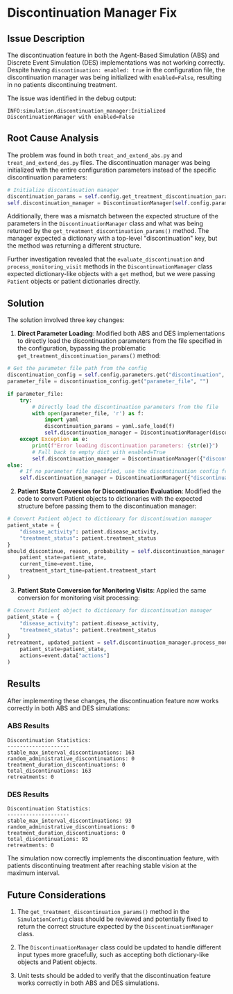 # Discontinuation Manager Fix

## Issue Description

The discontinuation feature in both the Agent-Based Simulation (ABS) and Discrete Event Simulation (DES) implementations was not working correctly. Despite having `discontinuation: enabled: true` in the configuration file, the discontinuation manager was being initialized with `enabled=False`, resulting in no patients discontinuing treatment.

The issue was identified in the debug output:
```
INFO:simulation.discontinuation_manager:Initialized DiscontinuationManager with enabled=False
```

## Root Cause Analysis

The problem was found in both `treat_and_extend_abs.py` and `treat_and_extend_des.py` files. The discontinuation manager was being initialized with the entire configuration parameters instead of the specific discontinuation parameters:

```python
# Initialize discontinuation manager
discontinuation_params = self.config.get_treatment_discontinuation_params()
self.discontinuation_manager = DiscontinuationManager(self.config.parameters)
```

Additionally, there was a mismatch between the expected structure of the parameters in the `DiscontinuationManager` class and what was being returned by the `get_treatment_discontinuation_params()` method. The manager expected a dictionary with a top-level "discontinuation" key, but the method was returning a different structure.

Further investigation revealed that the `evaluate_discontinuation` and `process_monitoring_visit` methods in the `DiscontinuationManager` class expected dictionary-like objects with a `get` method, but we were passing `Patient` objects or patient dictionaries directly.

## Solution

The solution involved three key changes:

1. **Direct Parameter Loading**: Modified both ABS and DES implementations to directly load the discontinuation parameters from the file specified in the configuration, bypassing the problematic `get_treatment_discontinuation_params()` method:

```python
# Get the parameter file path from the config
discontinuation_config = self.config.parameters.get("discontinuation", {})
parameter_file = discontinuation_config.get("parameter_file", "")

if parameter_file:
    try:
        # Directly load the discontinuation parameters from the file
        with open(parameter_file, 'r') as f:
            import yaml
            discontinuation_params = yaml.safe_load(f)
            self.discontinuation_manager = DiscontinuationManager(discontinuation_params)
    except Exception as e:
        print(f"Error loading discontinuation parameters: {str(e)}")
        # Fall back to empty dict with enabled=True
        self.discontinuation_manager = DiscontinuationManager({"discontinuation": {"enabled": True}})
else:
    # If no parameter file specified, use the discontinuation config from the parameters
    self.discontinuation_manager = DiscontinuationManager({"discontinuation": {"enabled": True}})
```

2. **Patient State Conversion for Discontinuation Evaluation**: Modified the code to convert Patient objects to dictionaries with the expected structure before passing them to the discontinuation manager:

```python
# Convert Patient object to dictionary for discontinuation manager
patient_state = {
    "disease_activity": patient.disease_activity,
    "treatment_status": patient.treatment_status
}
should_discontinue, reason, probability = self.discontinuation_manager.evaluate_discontinuation(
    patient_state=patient_state,
    current_time=event.time,
    treatment_start_time=patient.treatment_start
)
```

3. **Patient State Conversion for Monitoring Visits**: Applied the same conversion for monitoring visit processing:

```python
# Convert Patient object to dictionary for discontinuation manager
patient_state = {
    "disease_activity": patient.disease_activity,
    "treatment_status": patient.treatment_status
}
retreatment, updated_patient = self.discontinuation_manager.process_monitoring_visit(
    patient_state=patient_state,
    actions=event.data["actions"]
)
```

## Results

After implementing these changes, the discontinuation feature now works correctly in both ABS and DES simulations:

### ABS Results
```
Discontinuation Statistics:
--------------------
stable_max_interval_discontinuations: 163
random_administrative_discontinuations: 0
treatment_duration_discontinuations: 0
total_discontinuations: 163
retreatments: 0
```

### DES Results
```
Discontinuation Statistics:
--------------------
stable_max_interval_discontinuations: 93
random_administrative_discontinuations: 0
treatment_duration_discontinuations: 0
total_discontinuations: 93
retreatments: 0
```

The simulation now correctly implements the discontinuation feature, with patients discontinuing treatment after reaching stable vision at the maximum interval.

## Future Considerations

1. The `get_treatment_discontinuation_params()` method in the `SimulationConfig` class should be reviewed and potentially fixed to return the correct structure expected by the `DiscontinuationManager` class.

2. The `DiscontinuationManager` class could be updated to handle different input types more gracefully, such as accepting both dictionary-like objects and Patient objects.

3. Unit tests should be added to verify that the discontinuation feature works correctly in both ABS and DES simulations.
